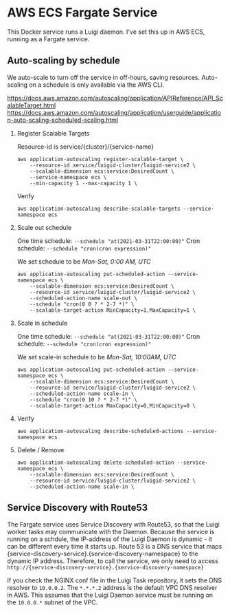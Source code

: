 # AWS ECS Fargate Service

This Docker service runs a Luigi daemon.  I've set this up in AWS ECS, running as a Fargate service.

## Auto-scaling by schedule

We auto-scale to turn off the service in off-hours, saving resources.
Auto-scaling on a schedule is only available via the AWS CLI.

https://docs.aws.amazon.com/autoscaling/application/APIReference/API_ScalableTarget.html
https://docs.aws.amazon.com/autoscaling/application/userguide/application-auto-scaling-scheduled-scaling.html
1. Register Scalable Targets

    Resource-id is service/{cluster}/{service-name}
    ```
    aws application-autoscaling register-scalable-target \
        --resource-id service/luigid-cluster/luigid-service2 \
        --scalable-dimension ecs:service:DesiredCount \
        --service-namespace ecs \
        --min-capacity 1 --max-capacity 1 \
    ```
    Verify

    ```
    aws application-autoscaling describe-scalable-targets --service-namespace ecs
    ```
2. Scale out schedule

    One time schedule: `--schedule "at(2021-03-31T22:00:00)"`
    Cron schedule: `--schedule "cron(cron expression)"`

    We set schedule to be *Mon-Sat, 0:00 AM, UTC*
    ```
    aws application-autoscaling put-scheduled-action --service-namespace ecs \
        --scalable-dimension ecs:service:DesiredCount \
        --resource-id service/luigid-cluster/luigid-service2 \
        --scheduled-action-name scale-out \
        --schedule "cron(0 0 ? * 2-7 *)" \
        --scalable-target-action MinCapacity=1,MaxCapacity=1 \
    ```

3. Scale in schedule

    One time schedule: `--schedule "at(2021-03-31T22:00:00)"`
    Cron schedule: `--schedule "cron(cron expression)"`

    We set scale-in schedule to be *Mon-Sat, 10:00AM, UTC*
    ```
    aws application-autoscaling put-scheduled-action --service-namespace ecs \
        --scalable-dimension ecs:service:DesiredCount \
        --resource-id service/luigid-cluster/luigid-service2 \
        --scheduled-action-name scale-in \
        --schedule "cron(0 10 ? * 2-7 *)" \
        --scalable-target-action MaxCapacity=0,MinCapacity=0 \
    ```

4. Verify
    ```
    aws application-autoscaling describe-scheduled-actions --service-namespace ecs
    ```

5. Delete / Remove
    ```
    aws application-autoscaling delete-scheduled-action --service-namespace ecs \
        --scalable-dimension ecs:service:DesiredCount \
        --resource-id service/luigid-cluster/luigid-service2 \
        --scheduled-action-name scale-in \
    ```

## Service Discovery with Route53

The Fargate service uses Service Discovery with Route53, so that the Luigi worker tasks may communicate with the Daemon.  Because the service is running on a schdule, the IP-address of the Luigi Daemon is dynamic - it can be different every time it starts up.  Route 53 is a DNS service that maps {service-discovery-service}.{service-discovery-namespace} to the dynamic IP address.  Therefore, to call the service, we only need to access `http://{service-discovery-service}.{service-discovery-namespace}`

If you check the NGINX conf file in the Luigi Task repository, it sets the DNS resolver to `10.0.0.2`.  The `*.*.*.2` address is the default VPC DNS resolver in AWS.  This assumes that the Luigi Daemon service must be running on the `10.0.0.*` subnet of the VPC.